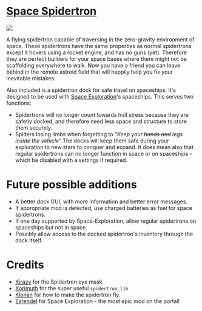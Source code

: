 
# [Space Spidertron](https://mods.factorio.com/mod/space-spidertron)

![](https://raw.githubusercontent.com/heinwessels/factorio-space-spidertron/main/mod-page/infographic.png)

A flying spidertron capable of traversing in the zero-gravity environment of space. These spidertrons have the same properties as normal spidertrons except it hovers using a rocket engine, and has no guns (yet). Therefore they are perfect builders for your space bases where there might not be scaffolding everywhere to walk. Now you have a friend you can leave behind in the remote astroid field that will happily help you fix your inevitable mistakes.

Also included is a spidertron dock for safe travel on spaceships. It's designed to be used with [Space Exploration](https://mods.factorio.com/mod/space-exploration)'s spaceships. This serves two functions:
- Spidertrons will no longer count towards hull stress because they are safetly docked, and therefore need less space and structure to store them securely.
- Spiders losing limbs when forgetting to *"Keep your *~~hands and~~* legs inside the vehicle"*.The docks will keep them safe during your exploration to new stars to conquer and expand. It does mean also that regular spidertrons can no longer function in space or on spaceships - which be disabled with a settings if required.

# Future possible additions
- A better dock GUI, with more information and better error messages.
- If appropriate mod is detected, use charged batteries as fuel for space spidertrons.
- If one day supported by Space-Exploration, allow regular spidertrons on spaceships but not in space.
- Possibly allow access to the docked spidertron's inventory through the dock itself.

# Credits
- [Kirazy](https://mods.factorio.com/user/Kirazy) for the Spidertron eye mask
- [Xorimuth](https://mods.factorio.com/user/Xorimuth) for the super useful `spidertron_lib`.
- [Klonan](https://mods.factorio.com/mod/Companion_Drones) for how to make the spidertron fly.
- [Earendel](https://mods.factorio.com/user/Earendel) for Space Exploration - the most epic mod on the portal!